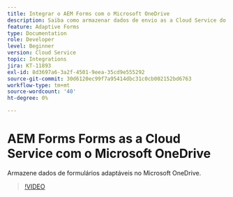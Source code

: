 ```yaml
---
title: Integrar o AEM Forms com o Microsoft OneDrive
description: Saiba como armazenar dados de envio as a Cloud Service do Adobe Experience Manager Forms no Microsoft OneDrive.
feature: Adaptive Forms
type: Documentation
role: Developer
level: Beginner
version: Cloud Service
topic: Integrations
jira: KT-11893
exl-id: 8d3697a6-3a2f-4501-9eea-35cd9e555292
source-git-commit: 30d6120ec99f7a95414dbc31c0cb002152bd6763
workflow-type: tm+mt
source-wordcount: '40'
ht-degree: 0%

---
```


# AEM Forms Forms as a Cloud Service com o Microsoft OneDrive

Armazene dados de formulários adaptáveis no Microsoft OneDrive.

>[!VIDEO](https://video.tv.adobe.com/v/3415792/?quality=12&learn=on)
